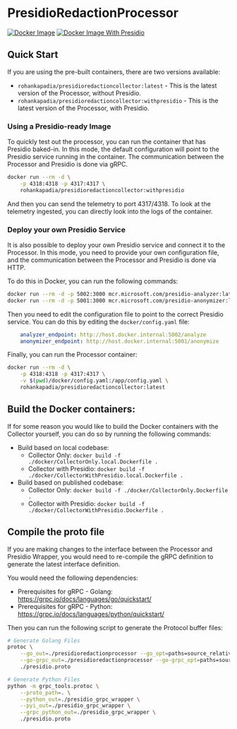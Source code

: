 # PresidioRedactionProcessor

[![Docker Image](https://github.com/RKapadia01/PresidioRedactionProcessor/actions/workflows/docker-build-CollectorOnly.yaml/badge.svg?branch=main)](https://github.com/RKapadia01/PresidioRedactionProcessor/actions/workflows/docker-build-CollectorOnly.yaml)
[![Docker Image With Presidio](https://github.com/RKapadia01/PresidioRedactionProcessor/actions/workflows/docker-build-CollectorWithPresidio.yaml/badge.svg?branch=main)](https://github.com/RKapadia01/PresidioRedactionProcessor/actions/workflows/docker-build-CollectorWithPresidio.yaml)

## Quick Start

If you are using the pre-built containers, there are two versions available:

- `rohankapadia/presidioredactioncollector:latest` - This is the latest version of the Processor, without Presidio.
- `rohankapadia/presidioredactioncollector:withpresidio` - This is the latest version of the Processor, with Presidio.

### Using a Presidio-ready Image

To quickly test out the processor, you can run the container that has Presidio baked-in. In this
mode, the default configuration will point to the Presidio service running in the container.
The communication between the Processor and Presidio is done via gRPC.

```bash
docker run --rm -d \
    -p 4318:4318 -p 4317:4317 \
    rohankapadia/presidioredactioncollector:withpresidio
```

And then you can send the telemetry to port 4317/4318. To look at the telemetry ingested, you
can directly look into the logs of the container.

### Deploy your own Presidio Service

It is also possible to deploy your own Presidio service and connect it to the Processor.
In this mode, you need to provide your own configuration file, and the communication between
the Processor and Presidio is done via HTTP.

To do this in Docker, you can run the following commands:

```bash
docker run --rm -d -p 5002:3000 mcr.microsoft.com/presidio-analyzer:latest
docker run --rm -d -p 5001:3000 mcr.microsoft.com/presidio-anonymizer:latest
```

Then you need to edit the configuration file to point to the correct Presidio service. You can do this
by editing the `docker/config.yaml` file:

```yaml
    analyzer_endpoint: http://host.docker.internal:5002/analyze
    anonymizer_endpoint: http://host.docker.internal:5001/anonymize
```

Finally, you can run the Processor container:

```bash
docker run --rm -d \
    -p 4318:4318 -p 4317:4317 \
    -v $(pwd)/docker/config.yaml:/app/config.yaml \
    rohankapadia/presidioredactioncollector:latest
```


## Build the Docker containers:

If for some reason you would like to build the Docker containers with the Collector yourself,
you can do so by running the following commands:

- Build based on local codebase:
    - Collector Only: `docker build -f ./docker/CollectorOnly.local.Dockerfile .`
    - Collector with Presidio: `docker build -f ./docker/CollectorWithPresidio.local.Dockerfile .`
- Build based on published codebase:
    - Collector Only: `docker build -f ./docker/CollectorOnly.Dockerfile .`
    - Collector with Presidio: `docker build -f ./docker/CollectorWithPresidio.Dockerfile .`


## Compile the proto file

If you are making changes to the interface between the Processor and Presidio Wrapper, you would need
to re-compile the gRPC definition to generate the latest interface definition.

You would need the following dependencies:

- Prerequisites for gRPC - Golang: https://grpc.io/docs/languages/go/quickstart/
- Prerequisites for gRPC - Python: https://grpc.io/docs/languages/python/quickstart/

Then you can run the following script to generate the Protocol buffer files:

```bash
# Generate Golang Files
protoc \
    --go_out=./presidioredactionprocessor --go_opt=paths=source_relative \
    --go-grpc_out=./presidioredactionprocessor --go-grpc_opt=paths=source_relative \
    ./presidio.proto

# Generate Python Files
python -m grpc_tools.protoc \
    --proto_path=. \
    --python_out=./presidio_grpc_wrapper \
    --pyi_out=./presidio_grpc_wrapper \
    --grpc_python_out=./presidio_grpc_wrapper \
    ./presidio.proto
```

